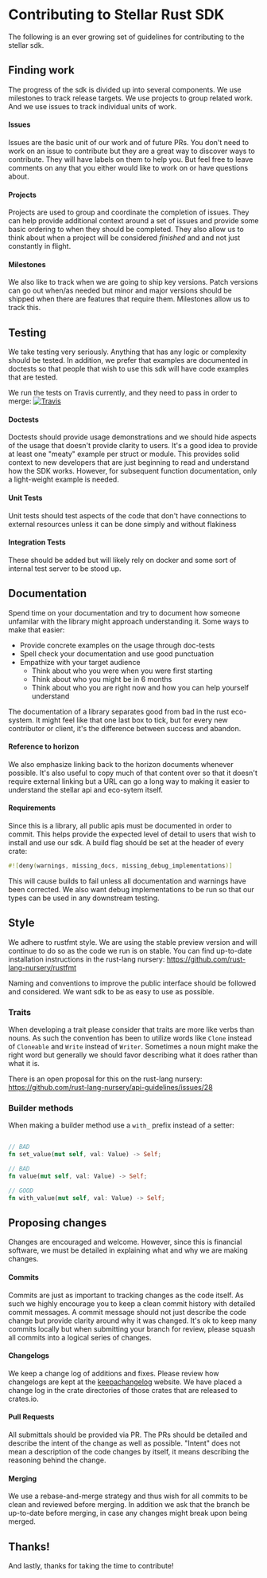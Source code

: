 # Contributing to Stellar Rust SDK

The following is an ever growing set of guidelines for contributing to the stellar sdk.

## Finding work

The progress of the sdk is divided up into several components. We use milestones to track
release targets. We use projects to group related work. And we use issues to track individual
units of work.

#### Issues

Issues are the basic unit of our work and of future PRs. You don't need to work on an issue
to contribute but they are a great way to discover ways to contribute. They will have labels on
them to help you. But feel free to leave comments on any that you either would like to work on
or have questions about.

#### Projects

Projects are used to group and coordinate the completion of issues. They can help provide
additional context around a set of issues and provide some basic ordering to when they should
be completed. They also allow us to think about when a project will be considered _finished_ and
and not just constantly in flight.

#### Milestones

We also like to track when we are going to ship key versions. Patch versions can go out when/as
needed but minor and major versions should be shipped when there are features that require them.
Milestones allow us to track this.

## Testing

We take testing very seriously. Anything that has any logic or complexity should be tested. In
addition, we prefer that examples are documented in doctests so that people that wish to use
this sdk will have code examples that are tested.

We run the tests on Travis currently, and they need to pass in order to merge:
[![Travis](https://img.shields.io/travis/kbacha/stellar-rust-sdk.svg)](https://travis-ci.org/kbacha/stellar-rust-sdk)

#### Doctests

Doctests should provide usage demonstrations and we should hide aspects of the usage that doesn't
provide clarity to users. It's a good idea to provide at least one "meaty" example per struct or
module. This provides solid context to new developers that are just beginning to read and
understand how the SDK works. However, for subsequent function documentation, only a light-weight
example is needed.

#### Unit Tests

Unit tests should test aspects of the code that don't have connections to external resources unless
it can be done simply and without flakiness

#### Integration Tests

These should be added but will likely rely on docker and some sort of internal test server to be 
stood up.

## Documentation

Spend time on your documentation and try to document how someone unfamilar with the library
might approach understanding it. Some ways to make that easier:

* Provide concrete examples on the usage through doc-tests
* Spell check your documentation and use good punctuation
* Empathize with your target audience
  * Think about who you were when you were first starting
  * Think about who you might be in 6 months
  * Think about who you are right now and how you can help yourself understand

The documentation of a library separates good from bad in the rust eco-system. It might feel
like that one last box to tick, but for every new contributor or client, it's the difference
between success and abandon.

#### Reference to horizon

We also emphasize linking back to the horizon documents whenever possible. It's also useful
to copy much of that content over so that it doesn't require external linking but a URL can
go a long way to making it easier to understand the stellar api and eco-sytem itself.

#### Requirements

Since this is a library, all public apis must be documented in order to commit. This helps provide
the expected level of detail to users that wish to install and use our sdk. A build flag should be
set at the header of every crate:

```rust
#![deny(warnings, missing_docs, missing_debug_implementations)]
```

This will cause builds to fail unless all documentation and warnings have been corrected. We also
want debug implementations to be run so that our types can be used in any downstream testing.

## Style

We adhere to rustfmt style. We are using the stable preview version and will continue to do so as
the code we run is on stable. You can find up-to-date installation instructions in the rust-lang
nursery: https://github.com/rust-lang-nursery/rustfmt

Naming and conventions to improve the public interface should be followed and considered. We want
sdk to be as easy to use as possible.

### Traits

When developing a trait please consider that traits are more like verbs than nouns. As such the
convention has been to utilize words like `Clone` instead of `Cloneable` and `Write` instead of
`Writer`. Sometimes a noun might make the right word but generally we should favor describing
what it does rather than what it is.

There is an open proposal for this on the rust-lang nursery:
https://github.com/rust-lang-nursery/api-guidelines/issues/28

### Builder methods

When making a builder method use a `with_` prefix instead of a setter:

```rust

// BAD
fn set_value(mut self, val: Value) -> Self;

// BAD
fn value(mut self, val: Value) -> Self;

// GOOD
fn with_value(mut self, val: Value) -> Self;
```

## Proposing changes

Changes are encouraged and welcome. However, since this is financial software, we must be detailed
in explaining what and why we are making changes.

#### Commits

Commits are just as important to tracking changes as the code itself. As such we highly encourage
you to keep a clean commit history with detailed commit messages. A commit message should not just
describe the code change but provide clarity around why it was changed. It's ok to keep many commits
locally but when submitting your branch for review, please squash all commits into a logical series
of changes.

#### Changelogs

We keep a change log of additions and fixes. Please review how changelogs are kept at the [keepachangelog](https://keepachangelog.com/en/1.0.0/)
website. We have placed a change log in the crate directories of those crates that are released to
crates.io.

#### Pull Requests

All submittals should be provided via PR. The PRs should be detailed and describe the intent of the
change as well as possible. "Intent" does not mean a description of the code changes by itself, it
means describing the reasoning behind the change.

#### Merging

We use a rebase-and-merge strategy and thus wish for all commits to be clean and reviewed before
merging. In addition we ask that the branch be up-to-date before merging, in case any changes
might break upon being merged.

## Thanks!

And lastly, thanks for taking the time to contribute!
